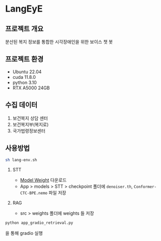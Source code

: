 # LangEyE

## 프로젝트 개요

분산된 복지 정보를 통합한 시각장애인을 위한 보이스 챗 봇

## 프로젝트 환경
- Ubuntu 22.04
- cuda 11.8.0
- python 3.10
- RTX A5000 24GB

## 수집 데이터
1. 보건복지 상담 센터
2. 보건복지부(복지로)
3. 국가법령정보센터

## 사용방법

```bash
sh lang-env.sh
```

1. STT
    - [Model Weight](https://drive.google.com/drive/folders/1Adv8kYXV1XGGoLY1XA36EI38kfk0r0WZ) 다운로드
    - App > models > STT > checkpoint 폴더에 `denoiser.th`, `Conformer-CTC-BPE.nemo` 파일 저장

2. RAG
    - src > weights 폴더에 weights 들 저장

```bash
python app_gradio_retrieval.py
```

을 통해 gradio 실행
